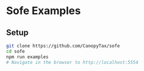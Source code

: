 # Sofe Examples

## Setup
```bash
git clone https://github.com/CanopyTax/sofe
cd sofe
npm run examples
# Navigate in the browser to http://localhost:5554
```
